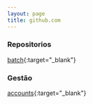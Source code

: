 ```yaml
---
layout: page
title: github.com
---
```



### Repositorios

[batch](https://docs.google.com/a/oocn.eu/spreadsheets/d/1EyYQRBlJQCVQwR84m1f5gF1NU6P5bcUQ-arGcAjV6rY){:target="_blank"}

### Gestão

[accounts](https://docs.google.com/a/oocn.eu/spreadsheets/d/1Wtoap8_2KEd1T01DAdeu7ZrNlXU3mdV1OqMo0fOjs_k){:target="_blank"}





